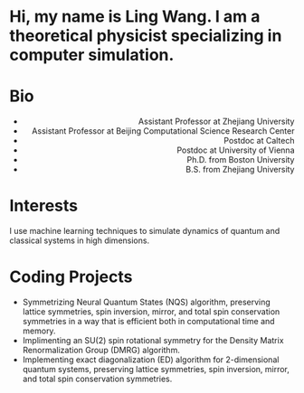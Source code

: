 # Hi, my name is Ling Wang. I am a theoretical physicist specializing in computer simulation.

# Bio
- <div style="text-align: right"> Assistant Professor at Zhejiang University </div>
- <div style="text-align: right"> Assistant Professor at Beijing Computational Science Research Center </div>
- <div style="text-align: right"> Postdoc at Caltech </div>
- <div style="text-align: right"> Postdoc at University of Vienna </div>
- <div style="text-align: right"> Ph.D. from Boston University </div>
- <div style="text-align: right"> B.S. from Zhejiang University </div>

# Interests
I use machine learning techniques to simulate dynamics of quantum and classical systems in high dimensions. 

# Coding Projects
- Symmetrizing Neural Quantum States (NQS) algorithm, preserving lattice symmetries, spin inversion, mirror, and total spin conservation symmetries
  in a way that is efficient both in computational time and memory.
- Implimenting an SU(2) spin rotational symmetry for the Density Matrix Renormalization Group (DMRG) algorithm. 
- Implementing exact diagonalization (ED) algorithm for 2-dimensional quantum systems, preserving lattice symmetries, spin inversion, mirror, and total spin conservation symmetries.
